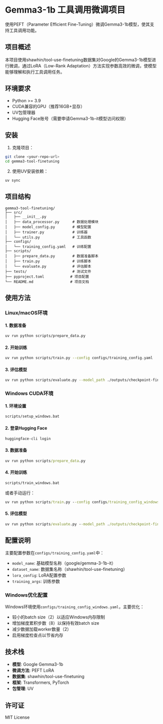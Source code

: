 # Gemma3-1b 工具调用微调项目

使用PEFT（Parameter Efficient Fine-Tuning）微调Gemma3-1b模型，使其支持工具调用功能。

## 项目概述

本项目使用shawhin/tool-use-finetuning数据集对Google的Gemma3-1b模型进行微调，通过LoRA（Low-Rank Adaptation）方法实现参数高效的微调，使模型能够理解和执行工具调用任务。

## 环境要求

- Python >= 3.9
- CUDA兼容的GPU（推荐16GB+显存）
- UV包管理器
- Hugging Face账号（需要申请Gemma3-1b-it模型访问权限）

## 安装

1. 克隆项目：
```bash
git clone <your-repo-url>
cd gemma3-tool-finetuning
```

2. 使用UV安装依赖：
```bash
uv sync
```

## 项目结构

```
gemma3-tool-finetuning/
├── src/
│   ├── __init__.py
│   ├── data_processor.py      # 数据处理模块
│   ├── model_config.py        # 模型配置
│   ├── trainer.py             # 训练器
│   └── utils.py               # 工具函数
├── configs/
│   └── training_config.yaml   # 训练配置
├── scripts/
│   ├── prepare_data.py        # 数据准备脚本
│   ├── train.py               # 训练脚本
│   └── evaluate.py            # 评估脚本
├── tests/                     # 测试文件
├── pyproject.toml            # 项目配置
└── README.md                 # 项目文档
```

## 使用方法

### Linux/macOS环境

#### 1. 数据准备

```bash
uv run python scripts/prepare_data.py
```

#### 2. 开始训练

```bash
uv run python scripts/train.py --config configs/training_config.yaml
```

#### 3. 评估模型

```bash
uv run python scripts/evaluate.py --model_path ./outputs/checkpoint-final
```

### Windows CUDA环境

#### 1. 环境设置

```cmd
scripts/setup_windows.bat
```

#### 2. 登录Hugging Face

```cmd
huggingface-cli login
```

#### 3. 数据准备

```cmd
uv run python scripts/prepare_data.py
```

#### 4. 开始训练

```cmd
scripts/train_windows.bat
```

或者手动运行：

```cmd
uv run python scripts/train.py --config configs/training_config_windows.yaml
```

#### 5. 评估模型

```cmd
uv run python scripts/evaluate.py --model_path ./outputs/checkpoint-final
```

## 配置说明

主要配置参数在`configs/training_config.yaml`中：

- `model_name`: 基础模型名称（google/gemma-3-1b-it）
- `dataset_name`: 数据集名称（shawhin/tool-use-finetuning）
- `lora_config`: LoRA配置参数
- `training_args`: 训练参数

### Windows优化配置

Windows环境使用`configs/training_config_windows.yaml`，主要优化：

- 较小的batch size（2）以适应Windows内存限制
- 增加梯度累积步数（8）以保持有效batch size
- 减少数据加载worker数量（2）
- 启用梯度检查点以节省内存

## 技术栈

- **模型**: Google Gemma3-1b
- **微调方法**: PEFT LoRA
- **数据集**: shawhin/tool-use-finetuning
- **框架**: Transformers, PyTorch
- **包管理**: UV

## 许可证

MIT License

